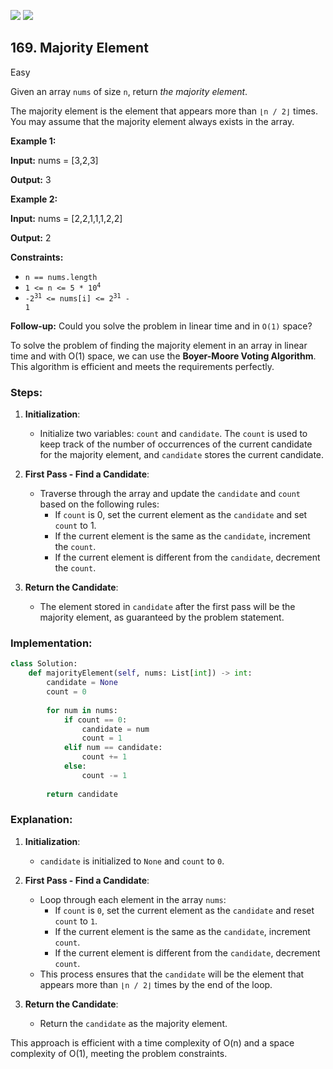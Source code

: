 [![](https://img.shields.io/github/stars/LeetCode-Top-Interview-150/LeetCode-Top-Interview-150?label=Stars&style=flat-square)](https://github.com/LeetCode-Top-Interview-150/LeetCode-Top-Interview-150)
[![](https://img.shields.io/github/forks/LeetCode-Top-Interview-150/LeetCode-Top-Interview-150?label=Fork%20me%20on%20GitHub%20&style=flat-square)](https://github.com/LeetCode-Top-Interview-150/LeetCode-Top-Interview-150/fork)

## 169\. Majority Element

Easy

Given an array `nums` of size `n`, return _the majority element_.

The majority element is the element that appears more than `⌊n / 2⌋` times. You may assume that the majority element always exists in the array.

**Example 1:**

**Input:** nums = [3,2,3]

**Output:** 3 

**Example 2:**

**Input:** nums = [2,2,1,1,1,2,2]

**Output:** 2 

**Constraints:**

*   `n == nums.length`
*   <code>1 <= n <= 5 * 10<sup>4</sup></code>
*   <code>-2<sup>31</sup> <= nums[i] <= 2<sup>31</sup> - 1</code>

**Follow-up:** Could you solve the problem in linear time and in `O(1)` space?

To solve the problem of finding the majority element in an array in linear time and with O(1) space, we can use the **Boyer-Moore Voting Algorithm**. This algorithm is efficient and meets the requirements perfectly.

### Steps:

1. **Initialization**:
   - Initialize two variables: `count` and `candidate`. The `count` is used to keep track of the number of occurrences of the current candidate for the majority element, and `candidate` stores the current candidate.

2. **First Pass - Find a Candidate**:
   - Traverse through the array and update the `candidate` and `count` based on the following rules:
     - If `count` is 0, set the current element as the `candidate` and set `count` to 1.
     - If the current element is the same as the `candidate`, increment the `count`.
     - If the current element is different from the `candidate`, decrement the `count`.

3. **Return the Candidate**:
   - The element stored in `candidate` after the first pass will be the majority element, as guaranteed by the problem statement.

### Implementation:

```python
class Solution:
    def majorityElement(self, nums: List[int]) -> int:
        candidate = None
        count = 0
        
        for num in nums:
            if count == 0:
                candidate = num
                count = 1
            elif num == candidate:
                count += 1
            else:
                count -= 1
                
        return candidate
```

### Explanation:

1. **Initialization**:
   - `candidate` is initialized to `None` and `count` to `0`.

2. **First Pass - Find a Candidate**:
   - Loop through each element in the array `nums`:
     - If `count` is `0`, set the current element as the `candidate` and reset `count` to `1`.
     - If the current element is the same as the `candidate`, increment `count`.
     - If the current element is different from the `candidate`, decrement `count`.
   - This process ensures that the `candidate` will be the element that appears more than `⌊n / 2⌋` times by the end of the loop.

3. **Return the Candidate**:
   - Return the `candidate` as the majority element.

This approach is efficient with a time complexity of O(n) and a space complexity of O(1), meeting the problem constraints.